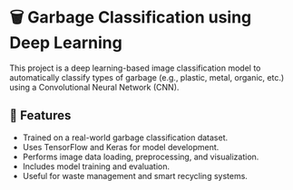 # 🗑️ Garbage Classification using Deep Learning

This project is a deep learning-based image classification model to automatically classify types of garbage (e.g., plastic, metal, organic, etc.) using a Convolutional Neural Network (CNN).

## 🚀 Features

- Trained on a real-world garbage classification dataset.
- Uses TensorFlow and Keras for model development.
- Performs image data loading, preprocessing, and visualization.
- Includes model training and evaluation.
- Useful for waste management and smart recycling systems.
